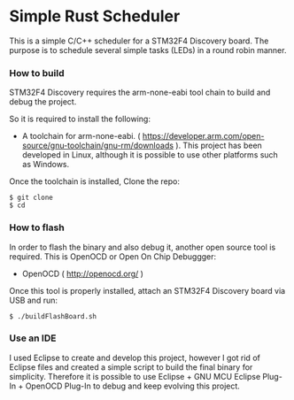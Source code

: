 Simple Rust Scheduler
=====================

This is a simple C/C++ scheduler for a STM32F4 Discovery board. The purpose is to schedule several simple tasks (LEDs) in a round robin manner.


### How to build
STM32F4 Discovery requires the arm-none-eabi tool chain to build and debug the project.

So it is required to install the following:

- A toolchain for arm-none-eabi. ( https://developer.arm.com/open-source/gnu-toolchain/gnu-rm/downloads ). This project has been developed in Linux, although it is possible to use other platforms such as Windows.


Once the toolchain is installed, Clone the repo:

    $ git clone 
    $ cd 



### How to flash
In order to flash the binary and also debug it, another open source tool is required. This is OpenOCD or Open On Chip Debuggger:

- OpenOCD ( http://openocd.org/ )


Once this tool is properly installed, attach an STM32F4 Discovery board via USB and run:

    $ ./buildFlashBoard.sh


### Use an IDE
I used Eclipse to create and develop this project, however I got rid of Eclipse files and created a simple script to build the final binary for simplicity. Therefore it is possible to use Eclipse + GNU MCU Eclipse Plug-In + OpenOCD Plug-In to debug and keep evolving this project. 


